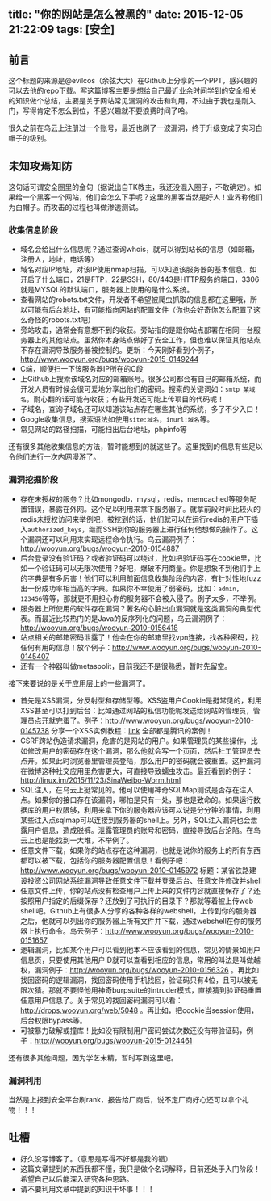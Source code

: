 title: "你的网站是怎么被黑的"
date: 2015-12-05 21:22:09
tags: [安全]
---

## 前言

这个标题的来源是@evilcos（余弦大大）在Github上分享的一个PPT，感兴趣的可以去他的[repo][evilcos_papers]下载。写这篇博客主要是想给自己最近业余时间学到的安全相关的知识做个总结，主要是关于网站常见漏洞的攻击和利用，不过由于我也是刚入门，写得肯定不怎么到位，不感兴趣就不要浪费时间了哈。

很久之前在乌云上注册过一个账号，最近也刷了一波漏洞，终于升级变成了实习白帽子的级别。

## 未知攻焉知防

这句话可谓安全圈里的金句（据说出自TK教主，我还没混入圈子，不敢确定）。如果给一个黑客一个网站，他们会怎么下手呢？这里的黑客当然是好人！业界称他们为白帽子。而攻击的过程也叫做渗透测试。

### 收集信息阶段

* 域名会给出什么信息呢？通过查询whois，就可以得到站长的信息（如邮箱，注册人，地址，电话等）
* 域名对应IP地址，对该IP使用nmap扫描，可以知道该服务器的基本信息，如开启了什么端口，21是FTP，22是SSH，80/443是HTTP服务的端口，3306就是MYSQL的默认端口，服务器上使用的是什么系统。
* 查看网站的robots.txt文件，开发者不希望被爬虫抓取的信息都在这里哦，所以可能有后台地址，有可能指向网站的配置文件（你也会好奇你怎么配置了这么奇怪的robots.txt吧）
* 旁站攻击，通常会有意想不到的收获。旁站指的是跟你站点部署在相同一台服务器上的其他站点。虽然你本身站点做好了安全工作，但也难以保证其他站点不存在漏洞导致服务器被控制的。更新：今天刚好看到个例子，http://www.wooyun.org/bugs/wooyun-2015-0149244
* C端，顺便扫一下该服务器IP所在的C段
* 上Github上搜索该域名对应的邮箱账号。很多公司都会有自己的邮箱系统，而开发人员有时候会很可爱地分享出他们的密码。搜索的关键词如：`smtp 某域名`，耐心翻的话可能有收获；有些开发还可能上传项目的代码呢！
* 子域名，查询子域名还可以知道该站点存在哪些其他的系统，多了不少入口！
* Google收集信息，搜索语法如使用`site:域名`，`inurl:域名`等。
* 常见网站的路径扫描，可能扫出后台地址，phpinfo等

还有很多其他收集信息的方法，暂时能想到的就这些了。这里找到的信息有些足以令他们进行一次内网漫游了。

### 漏洞挖掘阶段

* 存在未授权的服务？比如mongodb，mysql，redis，memcached等服务配置错误，暴露在外网。这个足以利用来拿下服务器了。就拿前段时间比较火的redis未授权访问来举例吧，被挖到的话，他们就可以在运行redis的用户下插入`authorized_keys`，继而SSH到你的服务器上进行任何他想做的操作了。这个漏洞还可以利用来实现远程命令执行。乌云漏洞例子：http://wooyun.org/bugs/wooyun-2010-0154887
* 后台登录没有验证码？或者验证码可以绕过，比如把验证码写在cookie里，比如一个验证码可以无限次使用？好吧，爆破不用商量。你是想象不到他们手上的字典是有多厉害！他们可以利用前面信息收集阶段的内容，有针对性地fuzz出一份成功率相当高的字典。如果你不幸使用了弱密码，比如：`admin, 123456`等等，那就更不用担心你的服务器不会被入侵了。例子太多，不举例。
* 服务器上所使用的软件存在漏洞？著名的心脏出血漏洞就是这类漏洞的典型代表。而最近比较热门的是Java的反序列化的问题，乌云漏洞例子：http://wooyun.org/bugs/wooyun-2010-0156418
* 站点相关的邮箱密码泄露了！他会在你的邮箱里找vpn连接，找各种密码，找任何有用的信息！放个例子：http://www.wooyun.org/bugs/wooyun-2010-0145407
* 还有一个神器叫做metaspolit，目前我还不是很熟悉，暂时先留空。

接下来要说的是关于应用层上的一些漏洞了。

* 首先是XSS漏洞，分反射型和存储型等。XSS盗用户Cookie是挺常见的，利用XSS甚至可以打到后台：比如通过网站的私信功能呢发送给网站的管理员，管理员点开就完蛋了。例子：http://www.wooyun.org/bugs/wooyun-2010-0145738 分享一个XSS实例教程：[link](http://www.wooyun.org/whitehats/%E5%BF%83%E4%BC%A4%E7%9A%84%E7%98%A6%E5%AD%90) 全部都是腾讯的案例！
* CSRF跨站伪造请求漏洞，危害的是网站的用户。如果管理员的某些操作，比如修改用户的密码存在这个漏洞，那么他就会写一个页面，然后社工管理员去点开。如果此时浏览器里管理员登陆，那么用户的密码就会被重置。这种漏洞在微博这种社交应用里危害更大，可直接导致蠕虫攻击。最近看到的例子：http://linux.im/2015/11/23/SinaWeibo-Worm.html
* SQL注入，在乌云上挺常见的。他可以使用神奇SQLMap测试是否存在注入点。如果你的接口存在该漏洞，哪怕是只有一处，那也是致命的。如果运行数据库的用户权限够，利用来拿下你的服务器应该可以说是分分钟的事情，利用某些注入点sqlmap可以连接到服务器的shell上。另外，SQL注入漏洞也会泄露用户信息，造成脱裤。泄露管理员的账号和密码，直接导致后台沦陷。在乌云上也是能找到一大堆，不举例了。
* 任意文件下载，如果你的站点存在这种漏洞，也就是说你的服务上的所有东西都可以被下载，包括你的服务器配置信息！看例子吧：http://www.wooyun.org/bugs/wooyun-2010-0145972 标题：某省铁路建设投资公司网站系统漏洞导致任意文件下载并登录后台、任意文件修改并shell
* 任意文件上传，你的站点没有检查用户上传上来的文件内容就直接保存了？还按照用户指定的后缀保存？还放到了可执行的目录下？那就等着被上传web shell吧。Github上有很多人分享的各种各样的webshell，上传到你的服务器之后，他就可以列出你的服务器上所有文件并下载，通过webshell在你的服务器上执行命令。乌云例子：http://www.wooyun.org/bugs/wooyun-2010-0151657
* 逻辑漏洞，比如某个用户可以看到他本不应该看到的信息，常见的情景如用户信息页，只要使用其他用户ID就可以查看到相应的信息，常用的叫法是叫做越权，漏洞例子：http://wooyun.org/bugs/wooyun-2010-0156326 。再比如找回密码的逻辑漏洞，找回密码使用手机找回，验证码只有4位，且可以被无限次猜。那就不要怪他用神奇burpsuite的intruder模式，直接猜到验证码重置任意用户信息了。关于常见的找回密码漏洞可以看：http://drops.wooyun.org/web/5048 。再比如，把cookie当session使用，后台权限bypass等。
* 可被暴力破解或撞库！比如没有限制用户密码尝试次数还没有带验证码，例子：http://wooyun.org/bugs/wooyun-2015-0124461 

还有很多其他问题，因为学艺未精，暂时写到这里吧。

### 漏洞利用

当然是上报到安全平台刷rank，报告给厂商后，说不定厂商好心还可以拿个礼物！！！

## 吐槽

* 好久没写博客了。（意思是写得不好都是我的错）
* 这篇文章提到的东西我都不懂，我只是做个名词解释，目前还处于入门阶段！希望自己以后能深入研究各种思路。
* 请不要利用文章中提到的知识干坏事！！！

[evilcos_papers]: https://github.com/evilcos/papers/blob/9b16668d4f9733272082bb9b399acfb85ba8083c/%E7%A7%91%E6%99%AE_%E4%BD%A0%E7%9A%84%E7%BD%91%E7%AB%99%E6%98%AF%E6%80%8E%E4%B9%88%E8%A2%AB%E9%BB%91%E7%9A%84.pptx
